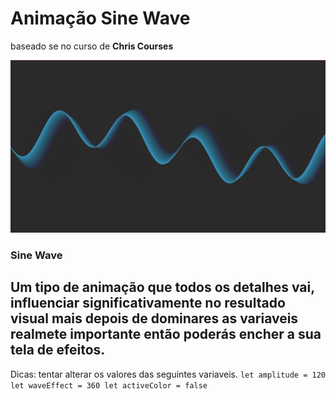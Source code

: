 # Animação Sine Wave

baseado se no curso de **Chris Courses**

![Figure Sine Wave](https://raw.githubusercontent.com/junior-isabel/sine-wave/main/sine-wave.PNG)

### Sine Wave
Um tipo de animação que todos os detalhes vai, influenciar significativamente no resultado visual mais depois de dominares as variaveis realmete importante então poderás encher a sua tela de efeitos.
----------

Dicas: 
tentar alterar os valores das seguintes variaveis.
`
let amplitude = 120
let waveEffect = 360
let activeColor = false
`